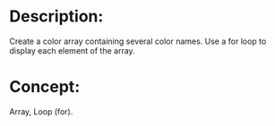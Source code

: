 # Description:
Create a color array containing several color names. Use a for loop to display each element of the array.

# Concept:
Array, Loop (for).